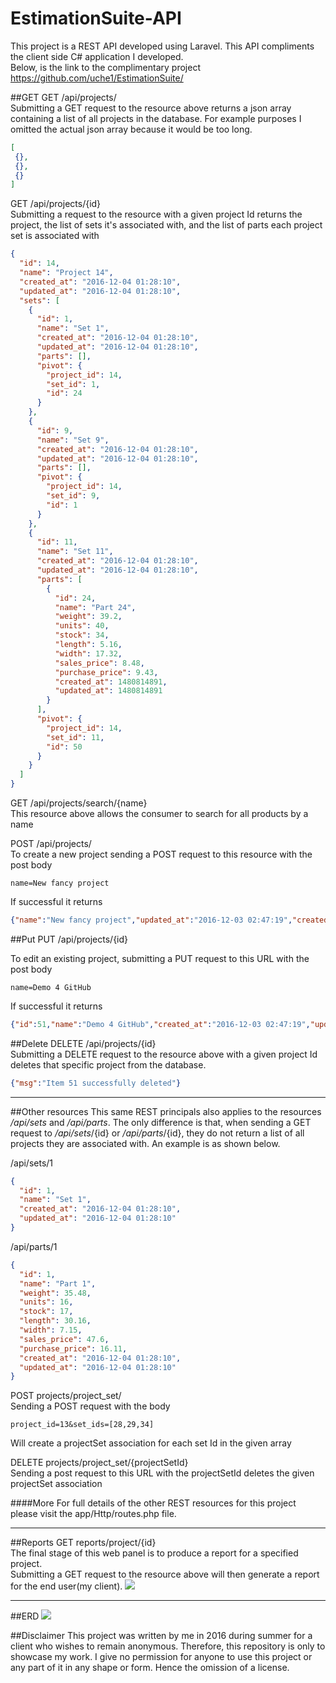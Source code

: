 # EstimationSuite-API
This project is a REST API developed using Laravel. This API compliments the client side C# application I developed.
<br>Below, is the link to the complimentary project
https://github.com/uche1/EstimationSuite/

##GET
GET
/api/projects/<br>
Submitting a GET request to the resource above returns a json array containing a list of all projects in the database.
For example purposes I omitted the actual json array because it would be too long.
```json
[
 {},
 {},
 {}
]
```

GET
/api/projects/{id}<br>
Submitting a request to the resource with a given project Id returns the project,
the list of sets it's associated with, and the list of parts each project set is associated with
```json
{
  "id": 14,
  "name": "Project 14",
  "created_at": "2016-12-04 01:28:10",
  "updated_at": "2016-12-04 01:28:10",
  "sets": [
    {
      "id": 1,
      "name": "Set 1",
      "created_at": "2016-12-04 01:28:10",
      "updated_at": "2016-12-04 01:28:10",
      "parts": [],
      "pivot": {
        "project_id": 14,
        "set_id": 1,
        "id": 24
      }
    },
    {
      "id": 9,
      "name": "Set 9",
      "created_at": "2016-12-04 01:28:10",
      "updated_at": "2016-12-04 01:28:10",
      "parts": [],
      "pivot": {
        "project_id": 14,
        "set_id": 9,
        "id": 1
      }
    },
    {
      "id": 11,
      "name": "Set 11",
      "created_at": "2016-12-04 01:28:10",
      "updated_at": "2016-12-04 01:28:10",
      "parts": [
        {
          "id": 24,
          "name": "Part 24",
          "weight": 39.2,
          "units": 40,
          "stock": 34,
          "length": 5.16,
          "width": 17.32,
          "sales_price": 8.48,
          "purchase_price": 9.43,
          "created_at": 1480814891,
          "updated_at": 1480814891
        }
      ],
      "pivot": {
        "project_id": 14,
        "set_id": 11,
        "id": 50
      }
    }
  ]
}
```

GET
/api/projects/search/{name}<br>
This resource above allows the consumer to search for all products by a name


POST
/api/projects/<br>
To create a new project sending a POST request to this resource with the post body
```text
name=New fancy project
```

If successful it returns
```json
{"name":"New fancy project","updated_at":"2016-12-03 02:47:19","created_at":"2016-12-03 02:47:19","id":51}
```

##Put
PUT
/api/projects/{id}

To edit an existing project, submitting a PUT request to this URL with the post body

```text
name=Demo 4 GitHub
```

If successful it returns
```json
{"id":51,"name":"Demo 4 GitHub","created_at":"2016-12-03 02:47:19","updated_at":"2016-12-03 02:50:11"}
```

##Delete
DELETE
/api/projects/{id}<br>
Submitting a DELETE request to the resource above with a given project Id deletes that specific project from the database.

```json
{"msg":"Item 51 successfully deleted"}
```
<hr>

##Other resources
This same REST principals also applies to the resources _/api/sets_ and _/api/parts_. 
The only difference is that, when sending a GET request to  _/api/sets_/{id} or  _/api/parts_/{id}, they do not return a list of all projects they are associated with.
An example is as shown below.

/api/sets/1
```json
{
  "id": 1,
  "name": "Set 1",
  "created_at": "2016-12-04 01:28:10",
  "updated_at": "2016-12-04 01:28:10"
}
```

/api/parts/1
```json
{
  "id": 1,
  "name": "Part 1",
  "weight": 35.48,
  "units": 16,
  "stock": 17,
  "length": 30.16,
  "width": 7.15,
  "sales_price": 47.6,
  "purchase_price": 16.11,
  "created_at": "2016-12-04 01:28:10",
  "updated_at": "2016-12-04 01:28:10"
}
```

POST
projects/project_set/<br>
Sending a POST request with the body
```text
project_id=13&set_ids=[28,29,34]
```
Will create a projectSet association for each set Id in the given array

DELETE
projects/project_set/{projectSetId}<br>
Sending a post request to this URL with the projectSetId deletes the given projectSet association

####More
For full details of the other REST resources for this project please visit the app/Http/routes.php file.

<hr>

##Reports
GET
reports/project/{id}<br>
The final stage of this web panel is to produce a report for a specified project.
<br>Submitting a GET request to the resource above will then generate a report for the end user(my client).
<img src="http://i.imgur.com/2CaA0yr.png">

<hr>

##ERD
<img src="http://i.imgur.com/O0JfNSa.png">

##Disclaimer
This project was written by me in 2016 during summer for a client who wishes to remain anonymous.
Therefore, this repository is only to showcase my work. I give no permission for anyone to use this project or any part of it in any shape or form.
Hence the omission of a license.